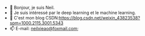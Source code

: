 - 👋 Bonjour, je suis Neil.
- 👀 Je suis intéressé par le deep learning et le machine learning.
- 💞️ C'est mon blog CSDN:https://blog.csdn.net/weixin_43823538?spm=1000.2115.3001.5343
- 📫 E-mail: neilxieao@foxmail.com;

<!---
CestMerNeil/CestMerNeil is a ✨ special ✨ repository because its `README.md` (this file) appears on your GitHub profile.
You can click the Preview link to take a look at your changes.
--->

